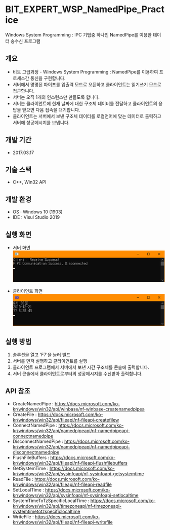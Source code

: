 # BIT_EXPERT_WSP_NamedPipe_Practice
Windows System Programming : IPC 기법중 하나인 NamedPipe를 이용한 데이터 송수신 프로그램

## 개요
* 비트 고급과정 - Windows System Programming : NamedPipe를 이용하여 프로세스간 통신을 구현합니다.
* 서버에서 명명된 파이프를 입출력 모드로 오픈하고 클라이언트는 읽기쓰기 모드로 접근합니다.
* 서버는 오직 1개의 인스턴스만 만들도록 합니다.
* 서버는 클라이언트에 현재 날짜에 대한 구조체 데이터를 전달하고 클라이언트의 응답을 받으면 다음 접속을 대기합니다.
* 클라이언트는 서버에서 보낸 구조체 데이터를 로컬언어에 맞는 데이터로 출력하고 서버에 성공메시지를 보냅니다.

## 개발 기간
* 2017.03.17

## 기술 스택
* C++, Win32 API

## 개발 환경
* OS : Windows 10 (1903) 
* IDE : Visul Studio 2019

## 실행 화면
* 서버 화면  
![실행화면](./Images/run1.png)

* 클라이언트 화면  
![실행화면](./Images/run2.png)

## 실행 방법
1. 솔루션을 열고 'F7'을 눌러 빌드
2. 서버를 먼저 실행하고 클라이언트를 실행
3. 클라이언트 프로그램에서 서버에서 보낸 시간 구조체를 콘솔에 출력합니다.
4. 서버 콘솔에서 클라이언트로부터의 성공메시지를 수신받아 출력합니다.


## API 참조
* CreateNamedPipe : <https://docs.microsoft.com/ko-kr/windows/win32/api/winbase/nf-winbase-createnamedpipea>
* CreateFile : <https://docs.microsoft.com/ko-kr/windows/win32/api/fileapi/nf-fileapi-createfilew>
* ConnectNamedPipe : <https://docs.microsoft.com/ko-kr/windows/win32/api/namedpipeapi/nf-namedpipeapi-connectnamedpipe>
* DisconnectNamedPipe : <https://docs.microsoft.com/ko-kr/windows/win32/api/namedpipeapi/nf-namedpipeapi-disconnectnamedpipe>
* FlushFileBuffers : <https://docs.microsoft.com/ko-kr/windows/win32/api/fileapi/nf-fileapi-flushfilebuffers>
* GetSystemTime : <https://docs.microsoft.com/ko-kr/windows/win32/api/sysinfoapi/nf-sysinfoapi-getsystemtime>
* ReadFile : <https://docs.microsoft.com/ko-kr/windows/win32/api/fileapi/nf-fileapi-readfile>
* SetLocalTime : <https://docs.microsoft.com/ko-kr/windows/win32/api/sysinfoapi/nf-sysinfoapi-setlocaltime>
* SystemTimeToTzSpecificLocalTime : <https://docs.microsoft.com/ko-kr/windows/win32/api/timezoneapi/nf-timezoneapi-systemtimetotzspecificlocaltime>
* WriteFile : <https://docs.microsoft.com/ko-kr/windows/win32/api/fileapi/nf-fileapi-writefile>
